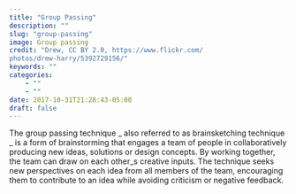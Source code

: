 ```yaml
---
title: "Group Passing"
description: ""
slug: "group-passing"
image: Group passing
credit: "Drew, CC BY 2.0, https://www.flickr.com/photos/drew-harry/5392729156/"
keywords: ""
categories:
    - ""
    - ""
date: 2017-10-31T21:28:43-05:00
draft: false
---
```


The group passing technique _ also referred to as brainsketching technique _ is a form of brainstorming that engages a team of people in collaboratively producing new ideas, solutions or design concepts. By working together, the team can draw on each other_s creative inputs. The technique seeks new perspectives on each idea from all members of the team, encouraging them to contribute to an idea while avoiding criticism or negative feedback.
